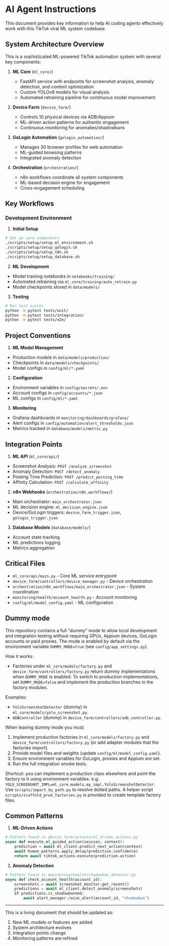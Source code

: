 # AI Agent Instructions

This document provides key information to help AI coding agents effectively work with this TikTok viral ML system codebase.

## System Architecture Overview

This is a sophisticated ML-powered TikTok automation system with several key components:

1. **ML Core** (`ml_core/`)
   - FastAPI service with endpoints for screenshot analysis, anomaly detection, and content optimization
   - Custom YOLOv8 models for visual analysis
   - Automated retraining pipeline for continuous model improvement

2. **Device Farm** (`device_farm/`)
   - Controls 10 physical devices via ADB/Appium
   - ML-driven action patterns for authentic engagement
   - Continuous monitoring for anomalies/shadowbans

3. **GoLogin Automation** (`gologin_automation/`)
   - Manages 30 browser profiles for web automation
   - ML-guided browsing patterns
   - Integrated anomaly detection

4. **Orchestration** (`orchestration/`)
   - n8n workflows coordinate all system components
   - ML-based decision engine for engagement
   - Cross-engagement scheduling

## Key Workflows

### Development Environment

1. **Initial Setup**
```bash
# Set up core components
./scripts/setup/setup_ml_environment.sh
./scripts/setup/setup_gologin.sh
./scripts/setup/setup_n8n.sh
./scripts/setup/setup_database.sh
```

2. **ML Development**
- Model training notebooks in `notebooks/training/`
- Automated retraining via `ml_core/training/auto_retrain.py`
- Model checkpoints stored in `data/models/`

3. **Testing**
```bash
# Run test suites
python -m pytest tests/unit/
python -m pytest tests/integration/
python -m pytest tests/e2e/
```

## Project Conventions

1. **ML Model Management**
- Production models in `data/models/production/`
- Checkpoints in `data/models/checkpoints/`
- Model configs in `config/ml/*.yaml`

2. **Configuration**
- Environment variables in `config/secrets/.env`
- Account configs in `config/accounts/*.json`
- ML configs in `config/ml/*.yaml`

3. **Monitoring**
- Grafana dashboards in `monitoring/dashboards/grafana/`
- Alert configs in `config/automation/alert_thresholds.json`
- Metrics tracked in `database/models/metric.py`

## Integration Points

1. **ML API** (`ml_core/api/`)
- Screenshot Analysis: `POST /analyze_screenshot`
- Anomaly Detection: `POST /detect_anomaly`
- Posting Time Prediction: `POST /predict_posting_time`
- Affinity Calculation: `POST /calculate_affinity`

2. **n8n Webhooks** (`orchestration/n8n_workflows/`)
- Main orchestrator: `main_orchestrator.json`
- ML decision engine: `ml_decision_engine.json`
- Device/GoLogin triggers: `device_farm_trigger.json`, `gologin_trigger.json`

3. **Database Models** (`database/models/`)
- Account state tracking
- ML predictions logging
- Metrics aggregation

## Critical Files

- `ml_core/api/main.py` - Core ML service entrypoint
- `device_farm/controllers/device_manager.py` - Device orchestration
- `orchestration/n8n_workflows/main_orchestrator.json` - System coordination
- `monitoring/health/account_health.py` - Account monitoring
- `config/ml/model_config.yaml` - ML configuration

## Dummy mode

This repository contains a full "dummy" mode to allow local development and
integration testing without requiring GPUs, Appium devices, GoLogin accounts or
paid proxies. The mode is enabled by default via the environment variable
`DUMMY_MODE=true` (see `config/app_settings.py`).

How it works:
- Factories under `ml_core/models/factory.py` and
   `device_farm/controllers/factory.py` return dummy implementations when
   `DUMMY_MODE` is enabled. To switch to production implementations, set
   `DUMMY_MODE=false` and implement the production branches in the factory
   modules.

Examples:
- `YoloScreenshotDetector` (dummy) in `ml_core/models/yolo_screenshot.py`.
- `ADBController` (dummy) in `device_farm/controllers/adb_controller.py`.

When leaving dummy mode you must:
1. Implement production factories in `ml_core/models/factory.py` and
    `device_farm/controllers/factory.py` (or add adapter modules that the
    factories import).
2. Provide model files and weights (update `config/ml/model_config.yaml`).
3. Ensure environment variables for GoLogin, proxies and Appium are set.
4. Run the full integration smoke tests.

Shortcut: you can implement a production class elsewhere and point the factory
to it using environment variables: e.g. `YOLO_SCREENSHOT_IMPL=ml_core.models.my_impl.YoloScreenshotDetector`.
Use `scripts/import_by_path.py` to resolve dotted paths. A helper script
`scripts/scaffold_prod_factories.py` is provided to create template factory files.

## Common Patterns

1. **ML-Driven Actions**
```python
# Pattern found in device_farm/actions/ml_driven_actions.py
async def execute_ml_guided_action(session, context):
    prediction = await ml_client.predict_next_action(context)
    await human_patterns.apply_delay(prediction.confidence)
    return await tiktok_actions.execute(prediction.action)
```

2. **Anomaly Detection**
```python
# Pattern found in monitoring/health/shadowban_detector.py
async def check_account_health(account_id):
    screenshots = await screenshot_monitor.get_recent()
    predictions = await ml_client.detect_anomaly(screenshots)
    if predictions.is_shadowbanned:
        await alert_manager.raise_alert(account_id, "shadowban")
```

---

This is a living document that should be updated as:
1. New ML models or features are added
2. System architecture evolves
3. Integration points change
4. Monitoring patterns are refined